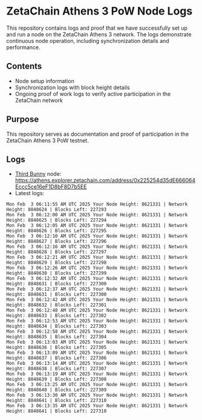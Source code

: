 # ZetaChain Athens 3 PoW Node Logs
This repository contains logs and proof that we have successfully set up and run a node on the ZetaChain Athens 3 network. The logs demonstrate continuous node operation, including synchronization details and performance.

## Contents
- Node setup information
- Synchronization logs with block height details
- Ongoing proof of work logs to verify active participation in the ZetaChain network

## Purpose
This repository serves as documentation and proof of participation in the ZetaChain Athens 3 PoW testnet.

## Logs

- [Third Bunny](https://thirdbunny.xyz/) node: https://athens.explorer.zetachain.com/address/0x225254d35dE666064Eccc5ce16eF1D8bF8D7b5EE
- Latest logs:
```
Mon Feb  3 06:11:55 AM UTC 2025 Your Node Height: 8621331 | Network Height: 8848624 | Blocks Left: 227293
Mon Feb  3 06:12:00 AM UTC 2025 Your Node Height: 8621331 | Network Height: 8848625 | Blocks Left: 227294
Mon Feb  3 06:12:05 AM UTC 2025 Your Node Height: 8621331 | Network Height: 8848626 | Blocks Left: 227295
Mon Feb  3 06:12:10 AM UTC 2025 Your Node Height: 8621331 | Network Height: 8848627 | Blocks Left: 227296
Mon Feb  3 06:12:16 AM UTC 2025 Your Node Height: 8621331 | Network Height: 8848628 | Blocks Left: 227297
Mon Feb  3 06:12:21 AM UTC 2025 Your Node Height: 8621331 | Network Height: 8848629 | Blocks Left: 227298
Mon Feb  3 06:12:26 AM UTC 2025 Your Node Height: 8621331 | Network Height: 8848630 | Blocks Left: 227299
Mon Feb  3 06:12:32 AM UTC 2025 Your Node Height: 8621331 | Network Height: 8848631 | Blocks Left: 227300
Mon Feb  3 06:12:37 AM UTC 2025 Your Node Height: 8621331 | Network Height: 8848631 | Blocks Left: 227300
Mon Feb  3 06:12:42 AM UTC 2025 Your Node Height: 8621331 | Network Height: 8848632 | Blocks Left: 227301
Mon Feb  3 06:12:48 AM UTC 2025 Your Node Height: 8621331 | Network Height: 8848633 | Blocks Left: 227302
Mon Feb  3 06:12:53 AM UTC 2025 Your Node Height: 8621331 | Network Height: 8848634 | Blocks Left: 227303
Mon Feb  3 06:12:58 AM UTC 2025 Your Node Height: 8621331 | Network Height: 8848635 | Blocks Left: 227304
Mon Feb  3 06:13:03 AM UTC 2025 Your Node Height: 8621331 | Network Height: 8848636 | Blocks Left: 227305
Mon Feb  3 06:13:09 AM UTC 2025 Your Node Height: 8621331 | Network Height: 8848637 | Blocks Left: 227306
Mon Feb  3 06:13:14 AM UTC 2025 Your Node Height: 8621331 | Network Height: 8848638 | Blocks Left: 227307
Mon Feb  3 06:13:19 AM UTC 2025 Your Node Height: 8621331 | Network Height: 8848639 | Blocks Left: 227308
Mon Feb  3 06:13:25 AM UTC 2025 Your Node Height: 8621331 | Network Height: 8848640 | Blocks Left: 227309
Mon Feb  3 06:13:30 AM UTC 2025 Your Node Height: 8621331 | Network Height: 8848641 | Blocks Left: 227310
Mon Feb  3 06:13:35 AM UTC 2025 Your Node Height: 8621331 | Network Height: 8848641 | Blocks Left: 227310
```
